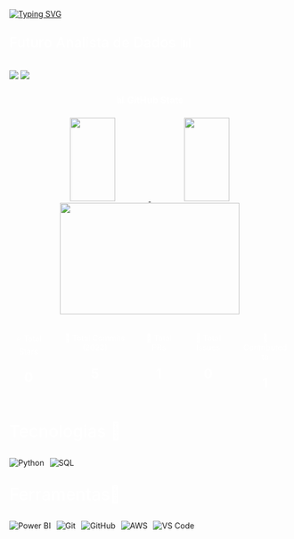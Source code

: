 <div style="display:flex; width: 100%; justify-content: flex-start">
  <a href="https://git.io/typing-svg">
    <img src="https://readme-typing-svg.herokuapp.com/?center=true&vCenter=true&color=ffffff&lines=Olá,+me+chamo+João+Guilherme;Seja+muito+bem+vindo!+:)" alt="Typing SVG">
  </a>
</div>

<div>
<p style="color: #fff; font-size: 25px; font-weight: 500">Futuro Analista de Dados 📊</p>
</div>

<div> 
  <a href="https://www.linkedin.com/in/joão-guilherme-magalhães-monteiro/" target="_blank"><img src="https://img.shields.io/badge/-LinkedIn-%230077B5?style=for-the-badge&logo=linkedin&logoColor=white" target="_blank"></a>
  <a href = "mailto:joao.monteiro1706@outlook.com"><img src="https://img.shields.io/badge/-Email-%23333?style=for-the-badge&logo=microsoft-outlook&logoColor=white" target="_blank"></a>
</div>

<div align="center">
  <h3 style="color: #fff; font-weight: bold">📊 GitHub Stats</h3>
</div>

<div width="100%" align="center" justify="center">  
  <a href="https://github.com/JoaoGUIGAS">
  <img width="40%" height="150px" src="https://github-readme-stats.vercel.app/api?username=JoaoGUIGAS&theme=github_dark&show_icons=true" /> 
  <img width="40%" height="150px" src="https://github-readme-stats-git-masterrstaa-rickstaa.vercel.app/api/top-langs/?username=JoaoGUIGAS&layout=compact&bg_color=0D1117&border_color=fffC&title_color=4886CC&text_color=FFF" />
  </a>
</div>

<div align="center">
  <img width="80%" height="200px" src="https://streak-stats.demolab.com/?user=JoaoGUIGAS&theme=react&background=000&border=30A3DC&dates=FFF">
</div>

<div align="center">
  <div style="display: flex; justify-content: center; gap: 20px; margin-top: 20px">
    <div style="text-align: center">
      <p style="color: #fff; font-size: 14px">⭐ Total Stars</p>
      <p style="color: #fff; font-size: 24px; font-weight: bold">0</p>
    </div>
    <div style="text-align: center">
      <p style="color: #fff; font-size: 14px">📝 Total Commits (2023)</p>
      <p style="color: #fff; font-size: 24px; font-weight: bold">5</p>
    </div>
    <div style="text-align: center">
      <p style="color: #fff; font-size: 14px">🔀 Total PRs</p>
      <p style="color: #fff; font-size: 24px; font-weight: bold">1</p>
    </div>
    <div style="text-align: center">
      <p style="color: #fff; font-size: 14px">🐛 Total Issues</p>
      <p style="color: #fff; font-size: 24px; font-weight: bold">0</p>
    </div>
    <div style="text-align: center">
      <p style="color: #fff; font-size: 14px">🤝 Contributed to</p>
      <p style="color: #fff; font-size: 24px; font-weight: bold">1</p>
    </div>
  </div>
</div>

<div>
  <p style="color: #fff; font-size: 30px; font-weight: 500">Tecnologias 🚀</p>
</div>

<div style="display: flex; flex-wrap: wrap; gap: 10px;">
  <img src="https://img.shields.io/badge/Python-192436?style=for-the-badge&logo=python&logoColor=FFE05E" alt="Python">
  <img src="https://img.shields.io/badge/SQL-192436?style=for-the-badge&logo=mysql&logoColor=6E99F5" alt="SQL">
</div>

<div>
  <p style="color: #fff; font-size: 30px; font-weight: 500">Ferramentas🔧</p>
</div>

<div style="display: flex; flex-wrap: wrap; gap: 10px;">
  <img src="https://img.shields.io/badge/Power_BI-192436?style=for-the-badge&logo=powerbi&logoColor=FFD800" alt="Power BI">
  <img src="https://img.shields.io/badge/Git-192436?style=for-the-badge&logo=git&logoColor=E84E31" alt="Git">
  <img src="https://img.shields.io/badge/GitHub-192436?style=for-the-badge&logo=github&logoColor=white" alt="GitHub">
  <img src="https://img.shields.io/badge/AWS-192436?style=for-the-badge&logo=amazonaws&logoColor=FF9900" alt="AWS">
  <img src="https://img.shields.io/badge/VS_Code-192436?style=for-the-badge&logo=visual-studio-code&logoColor=2AA5F7" alt="VS Code">
</div>
